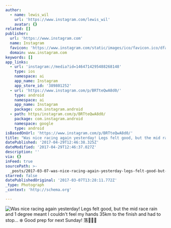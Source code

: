 ```yaml
---
author:
  - name: lewis_wil
    url: 'https://www.instagram.com/lewis_wil'
    avatar: {}
related: []
publisher:
  url: 'https://www.instagram.com'
  name: Instagram
  favicon: 'https://www.instagram.com/static/images/ico/favicon.ico/dfa85bb1fd63.ico'
  domain: www.instagram.com
keywords: []
app_links:
  - url: 'instagram://media?id=1464714295488268148'
    type: ios
    namespace: ai
    app_name: Instagram
    app_store_id: '389801252'
  - url: 'https://www.instagram.com/p/BRTteQwA8d0/'
    type: android
    namespace: ai
    app_name: Instagram
    package: com.instagram.android
  - path: https/instagram.com/p/BRTteQwA8d0/
    package: com.instagram.android
    namespace: google
    type: android
isBasedOnUrl: 'https://www.instagram.com/p/BRTteQwA8d0/'
title: "Was nice racing again yesterday! Legs felt good, but the mid race rain and 1 degree meant I couldn't feel my hands 35km to the finish and had to stop... ❄️ Good prep for next Sunday! \uD83E\uDD18\uD83C\uDFFC\uD83D\uDCAA\uD83C\uDFFD"
datePublished: '2017-04-29T12:46:38.325Z'
dateModified: '2017-04-29T12:46:37.027Z'
description: ''
via: {}
inFeed: true
sourcePath: >-
  _posts/2017-03-07-was-nice-racing-again-yesterday-legs-felt-good-but-the-mid.md
starred: false
datePublishedOriginal: '2017-03-07T13:28:11.772Z'
_type: Photograph
_context: 'http://schema.org'

---
```

![Was nice racing again yesterday! Legs felt good, but the mid race rain and 1 degree meant I couldn't feel my hands 35km to the finish and had to stop... ❄️ Good prep for next Sunday! 落](https://scontent.cdninstagram.com/t51.2885-15/s640x640/sh0.08/e35/17126319_258240301299051_4632515716459790336_n.jpg)
